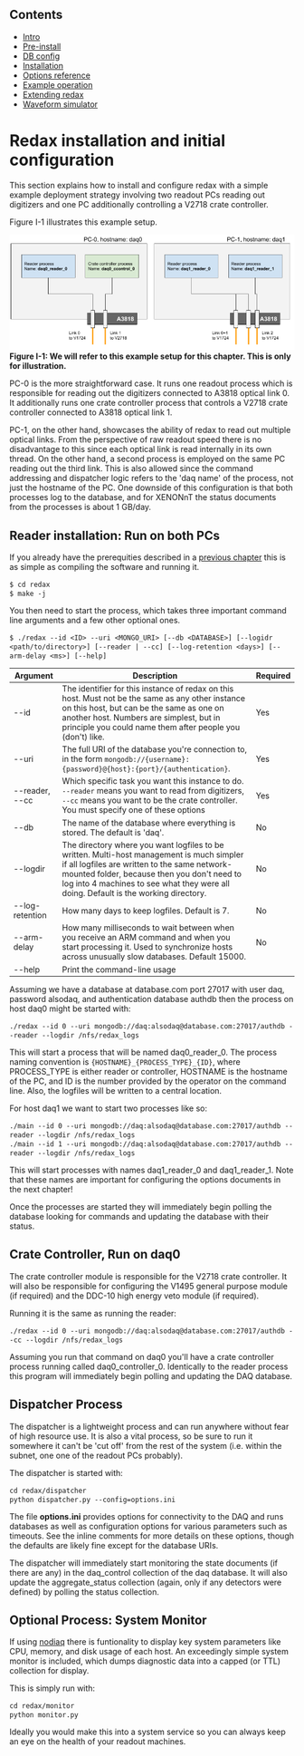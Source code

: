 ## Contents
* [Intro](index.md) 
* [Pre-install](prerequisites.md) 
* [DB config](databases.md) 
* [Installation](installation.md) 
* [Options reference](daq_options.md) 
* [Example operation](how_to_run.md)
* [Extending redax](new_digi.md)
* [Waveform simulator](fax.md)

# Redax installation and initial configuration
 
 This section explains how to install and configure redax with a simple example deployment strategy involving two readout 
 PCs reading out digitizers and one PC additionally controlling a V2718 crate controller. 
 
 Figure I-1 illustrates this example setup.
 
<img src="figures/installation_diagram.png" width="600">
<br>
<strong>Figure I-1: We will refer to this example setup for this chapter. This is only for illustration.</strong>
<br>

PC-0 is the more straightforward case. It runs one readout process which is responsible for reading out the digitizers 
connected to A3818 optical link 0. It additionally runs one crate controller process that controls a V2718 crate 
controller connected to A3818 optical link 1.

PC-1, on the other hand, showcases the ability of redax to read out multiple optical links. From the perspective 
of raw readout speed there is no disadvantage to this since each optical link is read internally in its own thread. 
On the other hand, a second process is employed on the same PC reading out the third link. This is also allowed since the 
command addressing and dispatcher logic refers to the 'daq name' of the process, not just the hostname of the PC.
One downside of this configuration is that both processes log to the database, and for XENONnT the status documents from the processes is about 1 GB/day.

## Reader installation: Run on both PCs

If you already have the prerequities described in a [previous chapter](prerequisites.md) this is as simple as compiling the 
software and running it.

```
$ cd redax
$ make -j
```

You then need to start the process, which takes three important command line arguments and a few other optional ones. 

```
$ ./redax --id <ID> --uri <MONGO_URI> [--db <DATABASE>] [--logidr <path/to/directory>] [--reader | --cc] [--log-retention <days>] [--arm-delay <ms>] [--help]
```
|Argument|Description|Required|
| ----- | ----- | ----- |
|--id | The identifier for this instance of redax on this host. Must not be the same as any other instance on this host, but can be the same as one on another host. Numbers are simplest, but in principle you could name them after people you (don't) like.| Yes |
| --uri | The full URI of the database you're connection to, in the form `mongodb://{username}:{password}@{host}:{port}/{authentication}`. | Yes |
| --reader, --cc | Which specific task you want this instance to do. `--reader` means you want to read from digitizers, `--cc` means you want to be the crate controller. You must specify one of these options | Yes |
|--db | The name of the database where everything is stored. The default is 'daq'. | No |
|--logdir | The directory where you want logfiles to be written. Multi-host management is much simpler if all logfiles are written to the same network-mounted folder, because then you don't need to log into 4 machines to see what they were all doing. Default is the working directory. | No |
|--log-retention | How many days to keep logfiles. Default is 7. | No |
|--arm-delay | How many milliseconds to wait between when you receive an ARM command and when you start processing it. Used to synchronize hosts across unusually slow databases. Default 15000. | No |
|--help | Print the command-line usage |  |

Assuming we have a database at database.com port 27017 with user daq, password alsodaq, and authentication database 
authdb then the process on host daq0 might be started with:

```
./redax --id 0 --uri mongodb://daq:alsodaq@database.com:27017/authdb --reader --logdir /nfs/redax_logs
```

This will start a process that will be named daq0_reader_0.
The process naming convention is `{HOSTNAME}_{PROCESS_TYPE}_{ID}`, where PROCESS_TYPE is either reader or controller, HOSTNAME is the hostname of the PC, and ID is the number provided by the operator on the command line.
Also, the logfiles will be written to a central location.

For host daq1 we want to start two processes like so:

``` 
./main --id 0 --uri mongodb://daq:alsodaq@database.com:27017/authdb --reader --logdir /nfs/redax_logs
./main --id 1 --uri mongodb://daq:alsodaq@database.com:27017/authdb --reader --logdir /nfs/redax_logs
```

This will start processes with names daq1_reader_0 and daq1_reader_1.
Note that these names are important for configuring the options documents in the next chapter!

Once the processes are started they will immediately begin polling the database looking for commands and updating the database with their status.

## Crate Controller, Run on daq0

The crate controller module is responsible for the V2718 crate controller. It will also be responsible for configuring the 
V1495 general purpose module (if required) and the DDC-10 high energy veto module (if required).


Running it is the same as running the reader:
```
./redax --id 0 --uri mongodb://daq:alsodaq@database.com:27017/authdb --cc --logdir /nfs/redax_logs
```

Assuming you run that command on daq0 you'll have a crate controller process running called daq0_controller_0.
Identically to the reader process this program will immediately begin polling and updating the DAQ database.

## Dispatcher Process

The dispatcher is a lightweight process and can run anywhere without fear of high resource use.
It is also a vital process, so be sure to run it somewhere it can't be 'cut off' from the rest of the system (i.e. within the subnet, one one of the readout PCs probably).

The dispatcher is started with:
```
cd redax/dispatcher
python dispatcher.py --config=options.ini
```

The file **options.ini** provides options for connectivity to the DAQ and runs databases as well as 
configuration options for various parameters such as timeouts. See the inline comments for more details on these options, 
though the defaults are likely fine except for the database URIs.

The dispatcher will immediately start monitoring the state documents (if there are any) in the daq_control collection of the 
daq database. It will also update the aggregate_status collection (again, only if any detectors were defined) by polling 
the status collection.

## Optional Process: System Monitor

If using [nodiaq](https://github.com/coderdj/nodiaq) there is funtionality to display key system parameters like CPU, 
memory, and disk usage of each host. An exceedingly simple system monitor is included, which dumps diagnostic data into a capped (or TTL) collection for display. 

This is simply run with:
```
cd redax/monitor
python monitor.py
```

Ideally you would make this into a system service so you can always keep an eye on the health of your readout machines.

